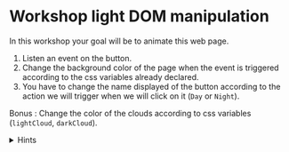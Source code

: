 # Workshop light DOM manipulation

In this workshop your goal will be to animate this web page.

1. Listen an event on the button.
2. Change the background color of the page when the event is triggered according to the css variables already declared.
3. You have to change the name displayed of the button according to the action we will trigger when we will click on it (`Day` or `Night`).

Bonus : Change the color of the clouds according to css variables (`lightCloud`, `darkCloud`).

<details>
  <summary>Hints</summary>

  - You can modify the CSS file to make it easier.
  - The bonus part cannot be accomplished with classes.
</details>
